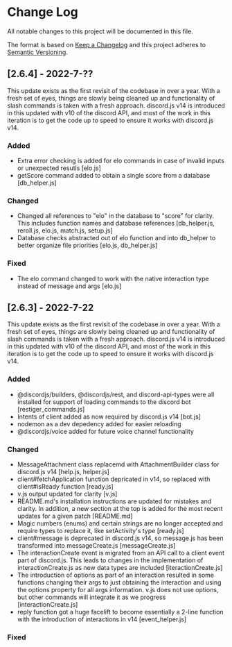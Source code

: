 
# Change Log
All notable changes to this project will be documented in this file.
 
The format is based on [Keep a Changelog](http://keepachangelog.com/)
and this project adheres to [Semantic Versioning](http://semver.org/).

## [2.6.4] - 2022-7-??
 
This update exists as the first revisit of the codebase in over a year. With a fresh set of eyes, things are slowly being cleaned up and functionality of slash commands is taken with a fresh approach. discord.js v14 is introduced in this updated with v10 of the discord API, and most of the work in this iteration is to get the code up to speed to ensure it works with discord.js v14.

### Added

- Extra error checking is added for elo commands in case of invalid inputs or unexpected resutls [elo.js]
- getScore command added to obtain a single score from a database [db_helper.js]
 
### Changed

- Changed all references to "elo" in the database to "score" for clarity. This includes function names and database references [db_helper.js, reroll.js, elo.js, match.js, setup.js]
- Database checks abstracted out of elo function and into db_helper to better organize file priorities [elo.js, db_helper.js]
 
### Fixed

- The elo command changed to work with the native interaction type instead of message and args [elo.js]
 
## [2.6.3] - 2022-7-22
 
This update exists as the first revisit of the codebase in over a year. With a fresh set of eyes, things are slowly being cleaned up and functionality of slash commands is taken with a fresh approach. discord.js v14 is introduced in this updated with v10 of the discord API, and most of the work in this iteration is to get the code up to speed to ensure it works with discord.js v14.

### Added

- @discordjs/builders, @discordjs/rest, and discord-api-types were all installed for support of loading commands to the discord bot [restiger_commands.js]
- Intents of client added as now required by discord.js v14 [bot.js]
- nodemon as a dev depedency added for easier reloading
- @discordjs/voice added for future voice channel functionality
 
### Changed

- MessageAttachment class replacemd with AttachmentBuilder class for discord.js v14 [help.js, helper.js]
- client#fetchApplication function depricated in v14, so replaced with client#isReady function [ready.js]
- v.js output updated for clarity [v.js]
- README.md's installation instructions are updated for mistakes and clarity. In addition, a new section at the top is added for the most recent updates for a given patch [README.md]
- Magic numbers (enums) and certain strings are no longer accepted and require types to replace it, like setActivity's type [ready.js]
- client#message is deprecated in discord.js v14, so message.js has been transformed into messageCreate.js [messageCreate.js]
- The interactionCreate event is migrated from an API call to a client event part of discord.js. This leads to changes in the implementation of interactionCreate.js as new data types are included [iteractionCreate.js]
- The introduction of options as part of an interaction resulted in some functions changing their args to just obtaining the interaction and using the options property for all args information. v.js does not use options, but other commands will integrate it as we progress [interactionCreate.js]
- reply function got a huge facelift to become essentially a 2-line function with the introduction of interactions in v14 [event_helper.js]
 
### Fixed
